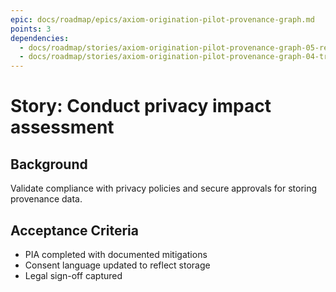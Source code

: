 ```yaml
---
epic: docs/roadmap/epics/axiom-origination-pilot-provenance-graph.md
points: 3
dependencies:
  - docs/roadmap/stories/axiom-origination-pilot-provenance-graph-05-review-ui.md
  - docs/roadmap/stories/axiom-origination-pilot-provenance-graph-04-transcript-storage.md
---
```

# Story: Conduct privacy impact assessment

## Background
Validate compliance with privacy policies and secure approvals for storing provenance data.

## Acceptance Criteria
- PIA completed with documented mitigations
- Consent language updated to reflect storage
- Legal sign-off captured
